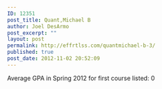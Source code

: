 ```yaml
---
ID: 12351
post_title: Quant,Michael B
author: Joel DesArmo
post_excerpt: ""
layout: post
permalink: http://effrtlss.com/quantmichael-b-3/
published: true
post_date: 2012-11-02 20:52:09
---
```

<p>Average GPA in Spring 2012 for first course listed: 0</p>